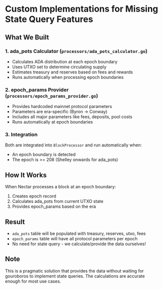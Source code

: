# Custom Implementations for Missing State Query Features

## What We Built

### 1. ada_pots Calculator (`processors/ada_pots_calculator.go`)
- Calculates ADA distribution at each epoch boundary
- Uses UTXO set to determine circulating supply
- Estimates treasury and reserves based on fees and rewards
- Runs automatically when processing epoch boundaries

### 2. epoch_params Provider (`processors/epoch_params_provider.go`)
- Provides hardcoded mainnet protocol parameters
- Parameters are era-specific (Byron → Conway)
- Includes all major parameters like fees, deposits, pool costs
- Runs automatically at epoch boundaries

### 3. Integration
Both are integrated into `BlockProcessor` and run automatically when:
- An epoch boundary is detected
- The epoch is >= 208 (Shelley onwards for ada_pots)

## How It Works

When Nectar processes a block at an epoch boundary:
1. Creates epoch record
2. Calculates ada_pots from current UTXO state
3. Provides epoch_params based on the era

## Result
- `ada_pots` table will be populated with treasury, reserves, utxo, fees
- `epoch_params` table will have all protocol parameters per epoch
- No need for state query - we calculate/provide the data ourselves!

## Note
This is a pragmatic solution that provides the data without waiting for gouroboros to implement state queries. The calculations are accurate enough for most use cases.